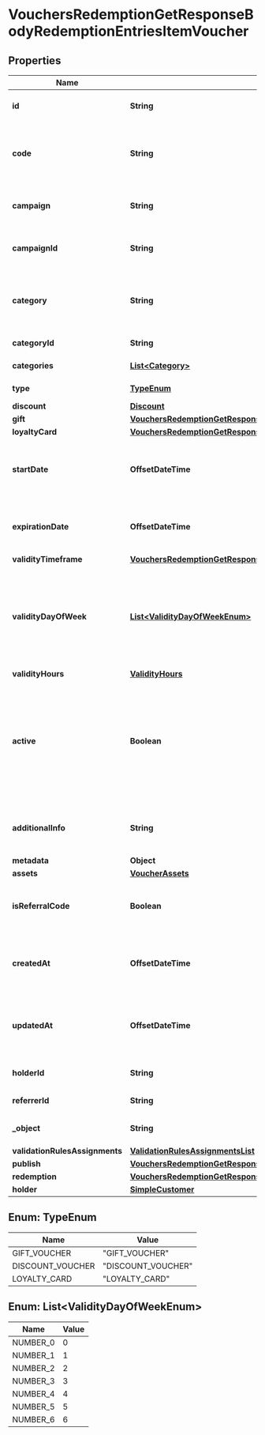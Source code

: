 

# VouchersRedemptionGetResponseBodyRedemptionEntriesItemVoucher


## Properties

| Name | Type | Description |
|------------ | ------------- | ------------- |
|**id** | **String** | Assigned by the Voucherify API, identifies the voucher. |
|**code** | **String** | A code that identifies a voucher. Pattern can use all letters of the English alphabet, Arabic numerals, and special characters. |
|**campaign** | **String** | A unique campaign name, identifies the voucher&#39;s parent campaign. |
|**campaignId** | **String** | Assigned by the Voucherify API, identifies the voucher&#39;s parent campaign. |
|**category** | **String** | Tag defining the category that this voucher belongs to. Useful when listing vouchers using the List Vouchers endpoint. |
|**categoryId** | **String** | Unique category ID assigned by Voucherify. |
|**categories** | [**List&lt;Category&gt;**](Category.md) | Contains details about the category. |
|**type** | [**TypeEnum**](#TypeEnum) | Defines the type of the voucher.  |
|**discount** | [**Discount**](Discount.md) |  |
|**gift** | [**VouchersRedemptionGetResponseBodyRedemptionEntriesItemVoucherGift**](VouchersRedemptionGetResponseBodyRedemptionEntriesItemVoucherGift.md) |  |
|**loyaltyCard** | [**VouchersRedemptionGetResponseBodyRedemptionEntriesItemVoucherLoyaltyCard**](VouchersRedemptionGetResponseBodyRedemptionEntriesItemVoucherLoyaltyCard.md) |  |
|**startDate** | **OffsetDateTime** | Activation timestamp defines when the code starts to be active in ISO 8601 format. Voucher is *inactive before* this date.  |
|**expirationDate** | **OffsetDateTime** | Expiration timestamp defines when the code expires in ISO 8601 format.  Voucher is *inactive after* this date. |
|**validityTimeframe** | [**VouchersRedemptionGetResponseBodyRedemptionEntriesItemVoucherValidityTimeframe**](VouchersRedemptionGetResponseBodyRedemptionEntriesItemVoucherValidityTimeframe.md) |  |
|**validityDayOfWeek** | [**List&lt;ValidityDayOfWeekEnum&gt;**](#List&lt;ValidityDayOfWeekEnum&gt;) | Integer array corresponding to the particular days of the week in which the voucher is valid.  - &#x60;0&#x60; Sunday - &#x60;1&#x60; Monday - &#x60;2&#x60; Tuesday - &#x60;3&#x60; Wednesday - &#x60;4&#x60; Thursday - &#x60;5&#x60; Friday - &#x60;6&#x60; Saturday |
|**validityHours** | [**ValidityHours**](ValidityHours.md) |  |
|**active** | **Boolean** | A flag to toggle the voucher on or off. You can disable a voucher even though it&#39;s within the active period defined by the &#x60;start_date&#x60; and &#x60;expiration_date&#x60;.    - &#x60;true&#x60; indicates an *active* voucher - &#x60;false&#x60; indicates an *inactive* voucher |
|**additionalInfo** | **String** | An optional field to keep any extra textual information about the code such as a code description and details. |
|**metadata** | **Object** |  |
|**assets** | [**VoucherAssets**](VoucherAssets.md) |  |
|**isReferralCode** | **Boolean** | Flag indicating whether this voucher is a referral code; &#x60;true&#x60; for campaign type &#x60;REFERRAL_PROGRAM&#x60;. |
|**createdAt** | **OffsetDateTime** | Timestamp representing the date and time when the voucher was created. The value is shown in the ISO 8601 format. |
|**updatedAt** | **OffsetDateTime** | Timestamp representing the date and time when the voucher was last updated in ISO 8601 format. |
|**holderId** | **String** | Unique identifier of the customer who owns the voucher. |
|**referrerId** | **String** | Unique identifier of the referring person. |
|**_object** | **String** | The type of the object represented by JSON. Default is &#x60;voucher&#x60;. |
|**validationRulesAssignments** | [**ValidationRulesAssignmentsList**](ValidationRulesAssignmentsList.md) |  |
|**publish** | [**VouchersRedemptionGetResponseBodyRedemptionEntriesItemVoucherPublish**](VouchersRedemptionGetResponseBodyRedemptionEntriesItemVoucherPublish.md) |  |
|**redemption** | [**VouchersRedemptionGetResponseBodyRedemptionEntriesItemVoucherRedemption**](VouchersRedemptionGetResponseBodyRedemptionEntriesItemVoucherRedemption.md) |  |
|**holder** | [**SimpleCustomer**](SimpleCustomer.md) |  |



## Enum: TypeEnum

| Name | Value |
|---- | -----|
| GIFT_VOUCHER | &quot;GIFT_VOUCHER&quot; |
| DISCOUNT_VOUCHER | &quot;DISCOUNT_VOUCHER&quot; |
| LOYALTY_CARD | &quot;LOYALTY_CARD&quot; |



## Enum: List&lt;ValidityDayOfWeekEnum&gt;

| Name | Value |
|---- | -----|
| NUMBER_0 | 0 |
| NUMBER_1 | 1 |
| NUMBER_2 | 2 |
| NUMBER_3 | 3 |
| NUMBER_4 | 4 |
| NUMBER_5 | 5 |
| NUMBER_6 | 6 |



